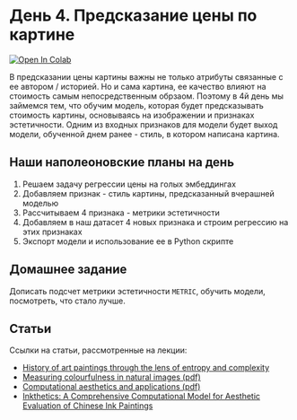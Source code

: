 # День 4. Предсказание цены по картине
[![Open In Colab](https://colab.research.google.com/assets/colab-badge.svg)](https://colab.research.google.com/drive/1xXDgiXnyrp6rgYiDLISNmelksSbr4HBV?usp=sharing)

В предсказании цены картины важны не только атрибуты связанные с ее автором / историей. Но и сама картина, ее качество влияют на стоимость самым непосредственным обрзаом. Поэтому в 4й день мы займемся тем, что обучим модель, которая будет предсказывать стоимость картины, основываясь на изображении и признаках эстетичности.
Одним из входных признаков для модели будет выход модели, обученной днем ранее - стиль, в котором написана картина.

## Наши наполеоновские планы на день
1. Решаем задачу регрессии цены на голых эмбеддингах
2. Добавляем признак - стиль картины, предсказанный вчерашней моделью
3. Рассчитываем 4 признака - метрики эстетичности 
4. Добавляем в наш датасет 4 новых признака и строим регрессию на этих признаках
5. Экспорт модели и использование ее в Python скрипте

## Домашнее задание
Дописать подсчет метрики эстетичности `METRIC`, обучить модели, посмотреть, что стало лучше.

## Статьи
Ссылки на статьи, рассмотренные на лекции:
* [History of art paintings through the lens of entropy and complexity](https://www.pnas.org/doi/full/10.1073/pnas.1800083115)
* [Measuring colourfulness in natural images (pdf)](https://infoscience.epfl.ch/record/33994/files/HaslerS03.pdf)
* [Computational aesthetics and applications (pdf)](https://www.researchgate.net/publication/327447399_Computational_aesthetics_and_applications/fulltext/5b900d0aa6fdcc327e4586dd/Computational-aesthetics-and-applications.pdf?origin=publicationDetail&_sg%5B0%5D=mfaLMeGqdqOC52idfEvvnlspEPtGJ-uxuO6ljpZKm5wULsEND8S2upR3njgy9FFFsJHvdpBZxwu9Mv0sRuL8kA.ZN423jc5gOmJSm15_QMbbo6yGFika_6sO1wo4rmF1X1ljL2c75HkKVg-cqXgTmHPcr9-UZZ4btx-EUSy_C8BKQ&_sg%5B1%5D=frr6J38fvL68b9aiHCcvimomQIb6Z_Kx-Rajy-HUIFeZj9iws_WtNyKnj-r-HYVBHQTjuBWV18WvuBlKQeC67LN0MWSPvuPGdX8DLrWAm75V.ZN423jc5gOmJSm15_QMbbo6yGFika_6sO1wo4rmF1X1ljL2c75HkKVg-cqXgTmHPcr9-UZZ4btx-EUSy_C8BKQ&_iepl=&_rtd=eyJjb250ZW50SW50ZW50IjoibWFpbkl0ZW0ifQ%3D%3D&_tp=eyJjb250ZXh0Ijp7ImZpcnN0UGFnZSI6InB1YmxpY2F0aW9uIiwicGFnZSI6InB1YmxpY2F0aW9uIiwicG9zaXRpb24iOiJwYWdlSGVhZGVyIn19)
* [Inkthetics: A Comprehensive Computational Model for Aesthetic Evaluation of Chinese Ink Paintings](https://ieeexplore.ieee.org/stamp/stamp.jsp?tp=&arnumber=9293299)